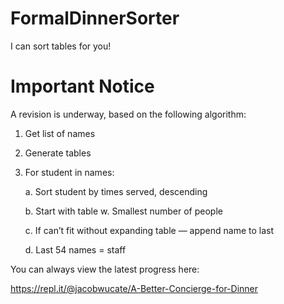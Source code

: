 # FormalDinnerSorter

I can sort tables for you!

# Important Notice
A revision is underway, based on the following algorithm:

1. Get list of names
2. Generate tables
3. For student in names:

	a. Sort student by times served, descending
	
	b. Start with table w. Smallest number of people
	
	c. If can’t fit without expanding table — append name to last
	
	d. Last 54 names = staff

You can always view the latest progress here:

https://repl.it/@jacobwucate/A-Better-Concierge-for-Dinner
